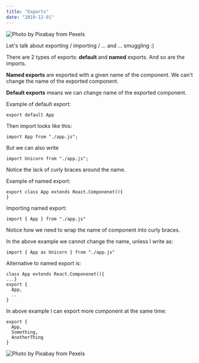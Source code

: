 ```yaml
---
title: "Exports"
date: "2019-12-01"
---
```


![](https://i.imgur.com/1S7qNP7.jpg "Photo by Pixabay from Pexels")


Let's talk about exporting / importing / ... and ... smuggling :)


There are 2 types of exports: **default** and **named** exports. And so are the imports.


**Named exports** are exported with a given name of the component. We can't change the name of the exported component.

**Default exports** means we can change name of the exported component.

Example of default export:
```
export default App
```

Then import looks like this:
```
import App from "./app.js";
```

But we can also write
```
import Unicorn from "./app.js";
```

Notice the lack of curly braces around the name.

Example of named export:
```
export class App extends React.Componenet(){
}
```

Importing named export:
```
import { App } from "./app.js"
```
Notice how we need to wrap the name of component into curly braces.

In the above example we cannot change the name, unless I write as:
```
import { App as Unicorn } from "./app.js"
```

Alternative to named export is:
```
class App extends React.Componenet(){
...}
export {
  App,
  ..
}
```

In above example I can export more component at the same time:
```
export {
  App, 
  Something,
  AnotherThing
}
```

![](https://i.imgur.com/FMsL26h.jpg "Photo by Pixabay from Pexels")
